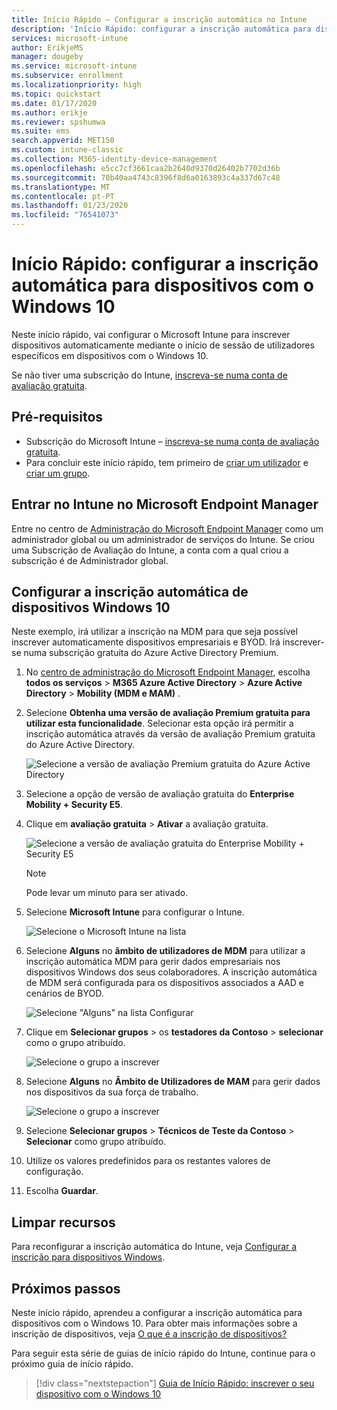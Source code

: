 ```yaml
---
title: Início Rápido – Configurar a inscrição automática no Intune
description: 'Início Rápido: configurar a inscrição automática para dispositivos Windows 10 no Intune.'
services: microsoft-intune
author: ErikjeMS
manager: dougeby
ms.service: microsoft-intune
ms.subservice: enrollment
ms.localizationpriority: high
ms.topic: quickstart
ms.date: 01/17/2020
ms.author: erikje
ms.reviewer: spshumwa
ms.suite: ems
search.appverid: MET150
ms.custom: intune-classic
ms.collection: M365-identity-device-management
ms.openlocfilehash: e5cc7cf3661caa2b2640d9370d26402b7702d36b
ms.sourcegitcommit: 70b40aa4743c8396f8d6a0163893c4a337d67c48
ms.translationtype: MT
ms.contentlocale: pt-PT
ms.lasthandoff: 01/23/2020
ms.locfileid: "76541073"
---
```

# <a name="quickstart-set-up-automatic-enrollment-for-windows-10-devices"></a>Início Rápido: configurar a inscrição automática para dispositivos com o Windows 10

Neste início rápido, vai configurar o Microsoft Intune para inscrever dispositivos automaticamente mediante o início de sessão de utilizadores específicos em dispositivos com o Windows 10.

Se não tiver uma subscrição do Intune, [inscreva-se numa conta de avaliação gratuita](../fundamentals/free-trial-sign-up.md).

## <a name="prerequisites"></a>Pré-requisitos

- Subscrição do Microsoft Intune – [inscreva-se numa conta de avaliação gratuita](../fundamentals/free-trial-sign-up.md).
- Para concluir este início rápido, tem primeiro de [criar um utilizador](../fundamentals/quickstart-create-user.md) e [criar um grupo](../fundamentals/quickstart-create-group.md).

## <a name="sign-in-to-intune-in-the-microsoft-endpoint-manager"></a>Entrar no Intune no Microsoft Endpoint Manager

Entre no centro de [Administração do Microsoft Endpoint Manager](https://go.microsoft.com/fwlink/?linkid=2109431) como um administrador global ou um administrador de serviços do Intune. Se criou uma Subscrição de Avaliação do Intune, a conta com a qual criou a subscrição é de Administrador global.

## <a name="set-up-windows-10-automatic-enrollment"></a>Configurar a inscrição automática de dispositivos Windows 10

Neste exemplo, irá utilizar a inscrição na MDM para que seja possível inscrever automaticamente dispositivos empresariais e BYOD. Irá inscrever-se numa subscrição gratuita do Azure Active Directory Premium.

1. No [centro de administração do Microsoft Endpoint Manager](https://go.microsoft.com/fwlink/?linkid=2109431), escolha **todos os serviços** > **M365 Azure Active Directory** > **Azure Active Directory** > **Mobility (MDM e MAM)** .
2. Selecione **Obtenha uma versão de avaliação Premium gratuita para utilizar esta funcionalidade**. Selecionar esta opção irá permitir a inscrição automática através da versão de avaliação Premium gratuita do Azure Active Directory. 

    ![Selecione a versão de avaliação Premium gratuita do Azure Active Directory](./media/quickstart-setup-auto-enrollment/quickstart-setup-auto-enrollment-01.png)

3. Selecione a opção de versão de avaliação gratuita do **Enterprise Mobility + Security E5**. 
4. Clique em **avaliação gratuita** > **Ativar** a avaliação gratuita.

    ![Selecione a versão de avaliação gratuita do Enterprise Mobility + Security E5](./media/quickstart-setup-auto-enrollment/quickstart-setup-auto-enrollment-02.png)

    > [!NOTE]
    > Pode levar um minuto para ser ativado. 

3. Selecione **Microsoft Intune** para configurar o Intune. 

    ![Selecione o Microsoft Intune na lista](./media/quickstart-setup-auto-enrollment/quickstart-setup-auto-enrollment-03.png)

4. Selecione **Alguns** no **âmbito de utilizadores de MDM** para utilizar a inscrição automática MDM para gerir dados empresariais nos dispositivos Windows dos seus colaboradores. A inscrição automática de MDM será configurada para os dispositivos associados a AAD e cenários de BYOD.

    ![Selecione "Alguns" na lista Configurar](./media/quickstart-setup-auto-enrollment/quickstart-setup-auto-enrollment-04.png)

5. Clique em **Selecionar grupos** > os **testadores da Contoso** > **selecionar** como o grupo atribuído.

    ![Selecione o grupo a inscrever](./media/quickstart-setup-auto-enrollment/quickstart-setup-auto-enrollment-05.png)

6. Selecione **Alguns** no **Âmbito de Utilizadores de MAM** para gerir dados nos dispositivos da sua força de trabalho.

    ![Selecione o grupo a inscrever](./media/quickstart-setup-auto-enrollment/quickstart-setup-auto-enrollment-06.png)

7. Selecione **Selecionar grupos** > **Técnicos de Teste da Contoso** > **Selecionar** como grupo atribuído. 
8. Utilize os valores predefinidos para os restantes valores de configuração.
9. Escolha **Guardar**.

## <a name="clean-up-resources"></a>Limpar recursos

Para reconfigurar a inscrição automática do Intune, veja [Configurar a inscrição para dispositivos Windows](windows-enroll.md).

## <a name="next-steps"></a>Próximos passos

Neste início rápido, aprendeu a configurar a inscrição automática para dispositivos com o Windows 10. Para obter mais informações sobre a inscrição de dispositivos, veja [O que é a inscrição de dispositivos?](device-enrollment.md)

Para seguir esta série de guias de início rápido do Intune, continue para o próximo guia de início rápido.

> [!div class="nextstepaction"]
> [Guia de Início Rápido: inscrever o seu dispositivo com o Windows 10](../quickstart-enroll-windows-device.md)
